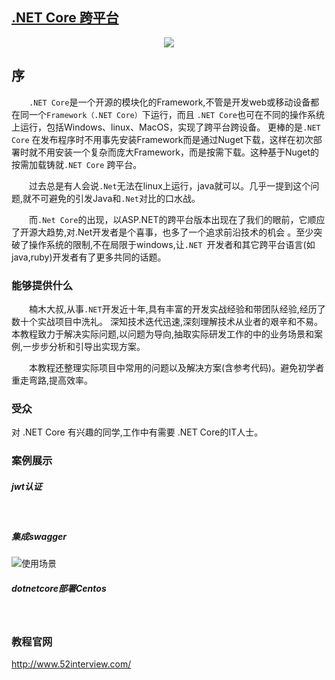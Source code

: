 ## [.NET Core 跨平台](http://www.52interview.com/)



<p align="center">
  <a href="http://www.52interview.com/">
      <img src="http://pepper.img.zhikestreet.com/202006090723.png">
  </a>
</p>

## 序

&emsp;&emsp;`.NET Core`是一个开源的模块化的Framework,不管是开发web或移动设备都在同一个`Framework（.NET Core）`下运行，而且 `.NET Core`也可在不同的操作系统上运行，包括Windows、linux、MacOS，实现了跨平台跨设备。
更棒的是`.NET Core` 在发布程序时不用事先安装Framework而是通过Nuget下载，这样在初次部署时就不用安装一个复杂而庞大Framework，而是按需下载。这种基于Nuget的按需加载铸就`.NET Core` 跨平台。

 &emsp;&emsp;过去总是有人会说`.Net`无法在linux上运行，java就可以。几乎一提到这个问题,就不可避免的引发Java和`.Net`对比的口水战。

&emsp;&emsp;而`.Net Core`的出现，以ASP.NET的跨平台版本出现在了我们的眼前，它顺应了开源大趋势,对.Net开发者是个喜事，也多了一个追求前沿技术的机会 。至少突破了操作系统的限制,不在局限于windows,让`.NET `开发者和其它跨平台语言(如java,ruby)开发者有了更多共同的话题。


### 能够提供什么

&emsp;&emsp;楠木大叔,从事`.NET`开发近十年,具有丰富的开发实战经验和带团队经验,经历了数十个实战项目中洗礼。 深知技术迭代迅速,深刻理解技术从业者的艰辛和不易。本教程致力于解决实际问题,以问题为导向,抽取实际研发工作的中的业务场景和案例,一步步分析和引导出实现方案。

&emsp;&emsp;本教程还整理实际项目中常用的问题以及解决方案(含参考代码)。避免初学者重走弯路,提高效率。

### 受众

对 .NET Core 有兴趣的同学,工作中有需要 .NET Core的IT人士。

### 案例展示

##### jwt认证

<section>
    <a href="http://pepper.img.zhikestreet.com/20200607213401.png" data-lightbox="example-set"><img style="display: block; margin-left: auto; margin-right: auto;" src="http://pepper.img.zhikestreet.com/20200607213401.png" alt=""></a>
</section>
<br>

##### 集成swagger
![使用场景](http://pepper.img.zhikestreet.com/GIF.gif)


##### dotnetcore部署Centos

<section>
    <a href="http://pepper.img.zhikestreet.com/15916560228073.png" data-lightbox="example-set"><img style="display: block; margin-left: auto; margin-right: auto;" src="http://pepper.img.zhikestreet.com/15916560228073.png" alt=""></a>
</section>
<br>

### 教程官网

http://www.52interview.com/